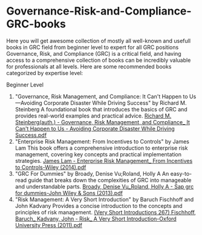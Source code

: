 # Governance-Risk-and-Compliance-GRC-books
Here you will get awesome collection of mostly all well-known and usefull books in GRC field from beginner level to expert for all GRC positions
Governance, Risk, and Compliance (GRC) is a critical field, and having access to a comprehensive collection of books can be incredibly valuable for professionals at all levels. Here are some recommended books categorized by expertise level:

Beginner Level
1. "Governance, Risk Management, and Compliance: It Can't Happen to Us—Avoiding Corporate Disaster While Driving Success" by Richard M. Steinberg
A foundational book that introduces the basics of GRC and provides real-world examples and practical advice.
[Richard M. Steinberg(auth.) - Governance, Risk Management, and Compliance_ It Can't Happen to Us - Avoiding Corporate Disaster While Driving Success.pdf](https://github.com/user-attachments/files/15687876/Richard.M.Steinberg.auth.-.Governance.Risk.Management.and.Compliance_.It.Can.t.Happen.to.Us.-.Avoiding.Corporate.Disaster.While.Driving.Success.pdf)
2. "Enterprise Risk Management: From Incentives to Controls" by James Lam
This book offers a comprehensive introduction to enterprise risk management, covering key concepts and practical implementation strategies.
[James Lam - Enterprise Risk Management_ From Incentives to Controls-Wiley (2014).pdf](https://github.com/user-attachments/files/15688444/James.Lam.-.Enterprise.Risk.Management_.From.Incentives.to.Controls-Wiley.2014.pdf)
3. "GRC For Dummies" by Broady, Denise Vu;Roland, Holly A
An easy-to-read guide that breaks down the complexities of GRC into manageable and understandable parts.
[Broady, Denise Vu_Roland, Holly A - Sap grc for dummies-John Wiley & Sons (2013).pdf](https://github.com/user-attachments/files/15688457/Broady.Denise.Vu_Roland.Holly.A.-.Sap.grc.for.dummies-John.Wiley.Sons.2013.pdf)
4. "Risk Management: A Very Short Introduction" by Baruch Fischhoff and John Kadvany
Provides a concise introduction to the concepts and principles of risk management.
[(Very Short Introductions 267) Fischhoff, Baruch_ Kadvany, John - Risk_ A Very Short Introduction-Oxford University Press (2011).pdf](https://github.com/user-attachments/files/15688535/Very.Short.Introductions.267.Fischhoff.Baruch_.Kadvany.John.-.Risk_.A.Very.Short.Introduction-Oxford.University.Press.2011.pdf)
